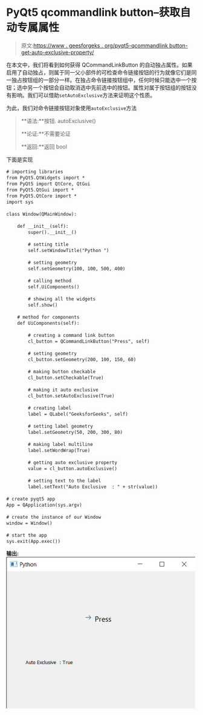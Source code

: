 # PyQt5 qcommandlink button–获取自动专属属性

> 原文:[https://www . geesforgeks . org/pyqt5-qcommandlink button-get-auto-exclusive-property/](https://www.geeksforgeeks.org/pyqt5-qcommandlinkbutton-getting-auto-exclusive-property/)

在本文中，我们将看到如何获得 QCommandLinkButton 的自动独占属性。如果启用了自动独占，则属于同一父小部件的可检查命令链接按钮的行为就像它们是同一独占按钮组的一部分一样。在独占命令链接按钮组中，任何时候只能选中一个按钮；选中另一个按钮会自动取消选中先前选中的按钮。属性对属于按钮组的按钮没有影响。我们可以借助`setAutoExclusive`方法来证明这个性质。

为此，我们对命令链接按钮对象使用`autoExclusive`方法

> **语法:**按钮. autoExclusive()
> 
> **论证:**不需要论证
> 
> **返回:**返回 bool

下面是实现

```
# importing libraries
from PyQt5.QtWidgets import * 
from PyQt5 import QtCore, QtGui
from PyQt5.QtGui import * 
from PyQt5.QtCore import * 
import sys

class Window(QMainWindow):

    def __init__(self):
        super().__init__()

        # setting title
        self.setWindowTitle("Python ")

        # setting geometry
        self.setGeometry(100, 100, 500, 400)

        # calling method
        self.UiComponents()

        # showing all the widgets
        self.show()

    # method for components
    def UiComponents(self):

        # creating a command link button
        cl_button = QCommandLinkButton("Press", self)

        # setting geometry
        cl_button.setGeometry(200, 100, 150, 60)

        # making button checkable
        cl_button.setCheckable(True)

        # making it auto exclusive
        cl_button.setAutoExclusive(True)

        # creating label
        label = QLabel("GeeksforGeeks", self)

        # setting label geometry
        label.setGeometry(50, 200, 300, 80)

        # making label multiline
        label.setWordWrap(True)

        # getting auto exclusive property
        value = cl_button.autoExclusive()

        # setting text to the label
        label.setText("Auto Exclusive  : " + str(value))

# create pyqt5 app
App = QApplication(sys.argv)

# create the instance of our Window
window = Window()

# start the app
sys.exit(App.exec())
```

**输出:**
![](img/e4c7fdd6f86a19c254e78b645ccc74c4.png)